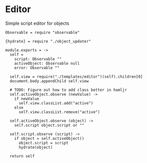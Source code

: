 Editor
======

Simple script editor for objects

    Observable = require "observable"

    {hydrate} = require "./object_updater"

    module.exports = ->
      self =
        script: Observable ""
        activeObject: Observable null
        error: Observable ""

      self.view = require("./templates/editor")(self).children[0]
      document.body.appendChild self.view

      # TODO: Figure out how to add class better in hamljr
      self.activeObject.observe (newValue) ->
        if newValue
          self.view.classList.add("active")
        else
          self.view.classList.remove("active")

      self.activeObject.observe (object) ->
        self.script object.script or ""

      self.script.observe (script) ->
        if object = self.activeObject()
          object.script = script
          hydrate(object)

      return self
